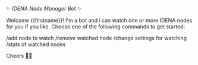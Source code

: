 ✨ *IDENA Node Manager Bot* ✨

Welcome {{firstname}}! I'm a bot and i can watch one or more IDENA nodes for you if you like. Choose one of the following commands to get started:

/add node to watch
/remove watched node
/change settings for watching
/stats of watched nodes

Cheers 🍻👋